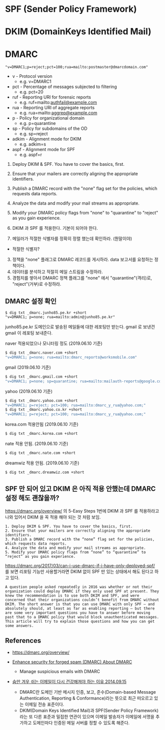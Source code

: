 # SPF (Sender Policy Framework)

# DKIM (DomainKeys Identified Mail)

# DMARC

```
"v=DMARC1;p=reject;pct=100;rua=mailto:postmaster@dmarcdomain.com"
```

* v - Protocol version
  * e.g. v=DMARC1
* pct - Percentage of messages subjected to filtering
  * e.g. pct=20
* ruf - Reporting URI for forensic reports
  * e.g. ruf=mailto:authfail@example.com
* rua - Reporting URI of aggregate reports
  * e.g. rua=mailto:aggrep@example.com
* p - Policy for organizational domain
  * e.g. p=quarantine
* sp - Policy for subdomains of the OD
  * e.g. sp=reject
* adkim - Alignment mode for DKIM
  * e.g. adkim=s
* aspf - Alignment mode for SPF
  * e.g. aspf=r

1. Deploy DKIM & SPF. You have to cover the basics, first.
2. Ensure that your mailers are correctly aligning the appropriate identifiers.
3. Publish a DMARC record with the "none" flag set for the policies, which requests data reports.
4. Analyze the data and modify your mail streams as appropriate.
5. Modify your DMARC policy flags from "none" to "quarantine" to "reject" as you gain experience.


1. DKIM 과 SPF 를 적용한다. 기본이 되어야 한다.
2. 메일러가 적절한 식별자를 정확히 정렬 했는데 확인하라. (뭔말이야)
  - 적절한 식별자?
3. 정책을 "none" 플래그로 DMARC 레코드를 게시하라. data 보고서를 요청하는 정책이다.
4. 데이터를 분석하고 적절히 메일 스트림을 수정하라.
5. 경험치를 쌓아서 DMARC 정책 플래그를 "none" 에서 "quarantine"(격리)로, "reject"(거부)로 수정하라.

## DMARC 설정 확인
```
$ dig txt _dmarc.junho85.pe.kr +short
"v=DMARC1; p=none; rua=mailto:admin@junho85.pe.kr"
```
junho85.pe.kr 도메인으로 발송된 메일들에 대한 레포팅만 받는다. gmail 로 보낸건 gmail 이 레포팅 보내준다.

naver 적용되었으나 모니터링 정도  (2019.06.10 기준)
```bash
$ dig txt _dmarc.naver.com +short
"v=DMARC1; p=none; rua=mailto:dmarc_reports@worksmobile.com"
```

gmail (2019.06.10 기준)
```bash
$ dig txt _dmarc.gmail.com +short
"v=DMARC1; p=none; sp=quarantine; rua=mailto:mailauth-reports@google.com"
```

yahoo (2019.06.10 기준)
```bash
$ dig txt _dmarc.yahoo.com +short
"v=DMARC1; p=reject; pct=100; rua=mailto:dmarc_y_rua@yahoo.com;"
$ dig txt _dmarc.yahoo.co.kr +short
"v=DMARC1; p=reject; pct=100; rua=mailto:dmarc_y_rua@yahoo.com;"
```

korea.com 적용안됨 (2019.06.10 기준)
```bash
$ dig txt _dmarc.korea.com +short
```

nate 적용 안됨.  (2019.06.10 기준)
```bash
$ dig txt _dmarc.nate.com +short
```

dreamwiz 적용 안됨. (2019.06.10 기준)
```bash
$ dig txt _dmarc.dreamwiz.com +short
```

## SPF 만 되어 있고 DKIM 은 아직 적용 안했는데 DMARC 설정 해도 괜찮을까?
https://dmarc.org/overview/ 의 5-Easy Steps 1번에 DKIM 과 SPF 를 적용하라고 나와 있어서 DKIM 을 꼭 적용 해야 되는 것 처럼 보임.
```
1. Deploy DKIM & SPF. You have to cover the basics, first.
2. Ensure that your mailers are correctly aligning the appropriate identifiers.
3. Publish a DMARC record with the “none” flag set for the policies, which requests data reports.
4. Analyze the data and modify your mail streams as appropriate.
5. Modify your DMARC policy flags from “none” to “quarantine” to “reject” as you gain experience.
```

https://dmarc.org/2017/03/can-i-use-dmarc-if-i-have-only-deployed-spf/
를 보면 리포팅 기능만 사용할거라면 DKIM 없이 SPF 만 있는 상태에서 해도 된다고 하고 있다.
```
A question people asked repeatedly in 2016 was whether or not their organization could deploy DMARC if they only used SPF at present. They knew the recommendation is to use both DKIM and SPF, and were concerned that their organizations couldn’t benefit from DMARC without DKIM. The short answer is that you can use DMARC with only SPF – and absolutely should, at least as far as enabling reporting – but there are some very important questions you have to answer before moving past that to a DMARC policy that would block unauthenticated messages. This article will try to explain those questions and how you can get some answers.
```

## References
* https://dmarc.org/overview/

* [Enhance security for forged spam (DMARC) About DMARC](https://support.google.com/a/answer/2466580)
  * Manage suspicious emails with DMARC

* [숨만 겨우 쉬는 이메일이 다시 건강해져야 하는 이유 2014.09.15](https://www.boannews.com/media/view.asp?idx=42964)
  * DMARC란 도메인 기반 메시지 인증, 보고, 준수(Domain-based Message Authentication, Reporting & Conformance)라는 뜻으로 최근 떠오르고 있는 이메일 전송 표준이다.
  * DKIM(Domain Keys Identified Mail)과 SPF(Sender Policy Framework)라는 또 다른 표준과 밀접한 연관이 있으며 이메일 발송자가 이메일에 서명을 추가하고 도메인마다 인증된 메일 서버를 정할 수 있도록 해준다.
  